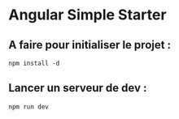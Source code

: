 # Angular Simple Starter

## A faire pour initialiser le projet :

`npm install -d`

## Lancer un serveur de dev :

`npm run dev`
